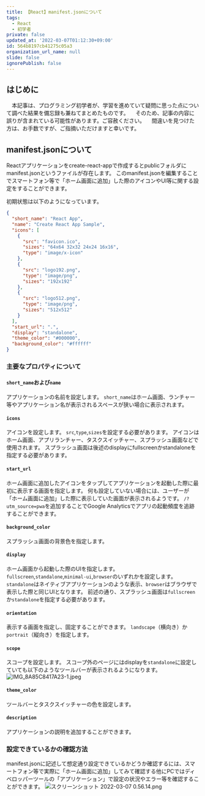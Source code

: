 ```yaml
---
title: 【React】manifest.jsonについて
tags:
  - React
  - 初学者
private: false
updated_at: '2022-03-07T01:12:30+09:00'
id: 564b8197cb41275c05a3
organization_url_name: null
slide: false
ignorePublish: false
---
```

## はじめに
　本記事は、プログラミング初学者が、学習を進めていて疑問に思った点について調べた結果を備忘録も兼ねてまとめたものです。
　そのため、記事の内容に誤りが含まれている可能性があります。ご容赦ください。
　間違いを見つけた方は、お手数ですが、ご指摘いただけますと幸いです。

## manifest.jsonについて

Reactアプリケーションをcreate-react-appで作成するとpublicフォルダにmanifest.jsonというファイルが存在します。
このmanifest.jsonを編集することでスマートフォン等で「ホーム画面に追加」した際のアイコンやUI等に関する設定をすることができます。

初期状態は以下のようになっています。

```sample-pwa/public/manifest.json
{
  "short_name": "React App",
  "name": "Create React App Sample",
  "icons": [
    {
      "src": "favicon.ico",
      "sizes": "64x64 32x32 24x24 16x16",
      "type": "image/x-icon"
    },
    {
      "src": "logo192.png",
      "type": "image/png",
      "sizes": "192x192"
    },
    {
      "src": "logo512.png",
      "type": "image/png",
      "sizes": "512x512"
    }
  ],
  "start_url": ".",
  "display": "standalone",
  "theme_color": "#000000",
  "background_color": "#ffffff"
}

```

### 主要なプロパティについて
#### `short_name`および`name`
アプリケーションの名前を設定します。
`short_name`はホーム画面、ランチャー等やアプリケーション名が表示されるスペースが狭い場合に表示されます。

#### `icons`
アイコンを設定します。
`src`,`type`,`sizes`を設定する必要があります。
アイコンはホーム画面、アプリランチャー、タスクスイッチャー、スプラッシュ画面などで使用されます。
スプラッシュ画面は後述のdisplayにfullscreenかstandaloneを指定する必要があります。

#### `start_url`
ホーム画面に追加したアイコンをタップしてアプリケーションを起動した際に最初に表示する画面を指定します。
何も設定していない場合には、ユーザーが「ホーム画面に追加」した際に表示していた画面が表示されるようです。
`/?utm_source=pwa`を追加することでGoogle Analyticsでアプリの起動頻度を追跡することができます。

#### `background_color`
スプラッシュ画面の背景色を指定します。

#### `display`
ホーム画面から起動した際のUIを指定します。
`fullscreen`,`standalone`,`minimal-ui`,`browser`のいずれかを設定します。
`standalone`はネイティブアプリケーションのような表示、`browser`はブラウザで表示した際と同じUIとなります。
前述の通り、スプラッシュ画面は`fullscreen`か`standalone`を指定する必要があります。

#### `orientation`
表示する画面を指定し、固定することができます。
`landscape`（横向き）か`portrait`（縦向き）を指定します。

#### `scope`
スコープを設定します。
スコープ外のページにはdisplayを`standalone`に設定していても以下のようなツールバーが表示されるようになります。
![IMG_8A85C8417A23-1.jpeg](https://qiita-image-store.s3.ap-northeast-1.amazonaws.com/0/2342443/52e5face-9d92-30fc-dbe3-fddef002934f.jpeg)

#### `theme_color`
ツールバーとタスクスイッチャーの色を設定します。

#### `description`
アプリケーションの説明を追加することができます。

### 設定できているかの確認方法
manifest.jsonに記述して想定通り設定できているかどうか確認するには、スマートフォン等で実際に「ホーム画面に追加」してみて確認する他にPCではディベロッパーツールの「アプリケーション」で設定の状況やエラー等を確認することができます。
![スクリーンショット 2022-03-07 0.56.14.png](https://qiita-image-store.s3.ap-northeast-1.amazonaws.com/0/2342443/de8ebfb8-1b7c-e54d-e7dd-30a32ab652f8.png)





